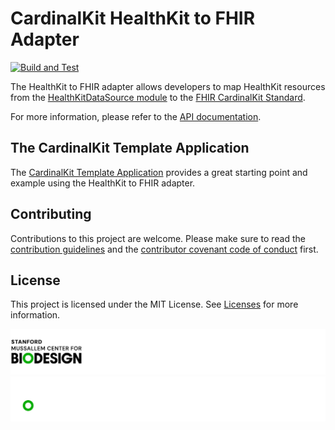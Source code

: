 <!--

This source file is part of the CardinalKit open-source project.

SPDX-FileCopyrightText: 2022 Stanford University and the project authors (see CONTRIBUTORS.md)

SPDX-License-Identifier: MIT
  
-->

# CardinalKit HealthKit to FHIR Adapter

[![Build and Test](https://github.com/StanfordBDHG/CardinalKitFHIRToFirestoreAdapter/actions/workflows/build-and-test.yml/badge.svg)](https://github.com/StanfordBDHG/CardinalKitFHIRToFirestoreAdapter/actions/workflows/build-and-test.yml)

The HealthKit to FHIR adapter allows developers to map HealthKit resources from the [HealthKitDataSource module](https://github.com/StanfordBDHG/CardinalKit) to the [FHIR CardinalKit Standard](https://github.com/StanfordBDHG/CardinalKitFHIR).

For more information, please refer to the [API documentation](https://swiftpackageindex.com/StanfordBDHG/CardinalKitFHIRToFirestoreAdapter/documentation).


## The CardinalKit Template Application

The [CardinalKit Template Application](https://github.com/StanfordBDHG/CardinalKitTemplateApplication) provides a great starting point and example using the HealthKit to FHIR adapter.


## Contributing

Contributions to this project are welcome. Please make sure to read the [contribution guidelines](https://github.com/StanfordBDHG/.github/blob/main/CONTRIBUTING.md) and the [contributor covenant code of conduct](https://github.com/StanfordBDHG/.github/blob/main/CODE_OF_CONDUCT.md) first.


## License

This project is licensed under the MIT License. See [Licenses](https://github.com/StanfordBDHG/CardinalKitFHIRToFirestoreAdapter/tree/main/LICENSES) for more information.

![Stanford Byers Center for Biodesign Logo](https://raw.githubusercontent.com/StanfordBDHG/.github/main/assets/biodesign-footer-light.png#gh-light-mode-only)
![Stanford Byers Center for Biodesign Logo](https://raw.githubusercontent.com/StanfordBDHG/.github/main/assets/biodesign-footer-dark.png#gh-dark-mode-only)
